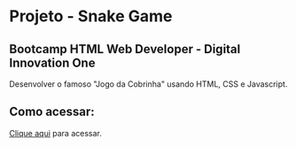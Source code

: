 # Projeto - Snake Game
## Bootcamp HTML Web Developer - Digital Innovation One

Desenvolver o famoso "Jogo da Cobrinha" usando HTML, CSS e Javascript.

## Como acessar:

[Clique aqui](https://siqueira-gustavo.github.io/snakegame) para acessar.
